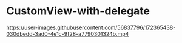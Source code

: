 # CustomView-with-delegate
https://user-images.githubusercontent.com/56837796/172365438-030dbedd-3ad0-4e1c-9f28-a7790301324b.mp4
